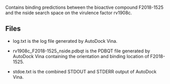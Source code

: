 Contains binding predictions between the bioactive compound F2018-1525 and the nside search space on the virulence factor rv1908c.

## Files

- log.txt is the log file generated by AutoDock Vina.

- rv1908c_F2018-1525_nside.pdbqt is the PDBQT file generated by AutoDock Vina containing the orientation and binding location of F2018-1525.

- stdoe.txt is the combined STDOUT and STDERR output of AutoDock Vina.

